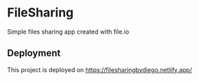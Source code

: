 # FileSharing

Simple files sharing app created with file.io

## Deployment

This project is deployed on https://filesharingbydiego.netlify.app/
